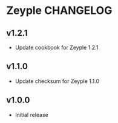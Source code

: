 Zeyple CHANGELOG
================

## v1.2.1
- Update cookbook for Zeyple 1.2.1

## v1.1.0
- Update checksum for Zeyple 1.1.0

## v1.0.0
- Initial release
